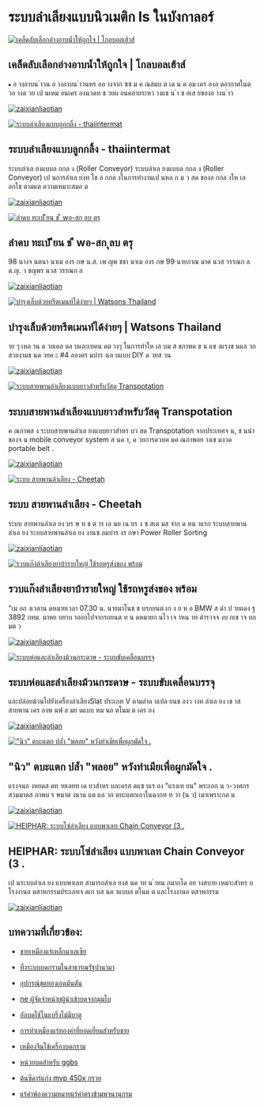 # ระบบลำเลียงแบบนิวเมติก ls ในบังกาลอร์
<a href="https://mnn.zoosnet.net/LR/Chatpre.aspx?id=MNN94995150&p=https://topgrinding.com/" target="_blank">![เคล็ดลับเลือกอ่างอาบน้ำให้ถูกใจ | โกลบอลเฮ้าส์](https://github.com/technlg/images/blob/main/23.jpg)</a>
## เคล็ดลับเลือกอ่างอาบน้ำให้ถูกใจ | โกลบอลเฮ้าส์
⦁ อ างอาบน ำวน อ างอาบน ำวนหร ออ างจาก ซซ ม ค ณสมบ ต เด น ค อม เคร องอ ดอากาศในต วอ างด วย เป นเหม อนเคร องนวดท ช วยผ อนคลายระหว างแช น ำ ข อเส ยของอ างน ำว 
<a href="https://mnn.zoosnet.net/LR/Chatpre.aspx?id=MNN94995150&p=https://topgrinding.com/" target="_blank"><img src="https://github.com/technlg/images/raw/main/chat11.jpg" alt="zaixianliaotian"/></a><a href="//whatsapp.shibangsoft.com/WhatsApp.php" ><img src="https://github.com/technlg/images/raw/main/chat11.png" alt=""></a>
<a href="https://mnn.zoosnet.net/LR/Chatpre.aspx?id=MNN94995150&p=https://topgrinding.com/" target="_blank">![ระบบลำเลียงแบบลูกกลิ้ง - thaiintermat](https://github.com/technlg/images/blob/main/16.jpg)</a>
## ระบบลำเลียงแบบลูกกลิ้ง - thaiintermat
ระบบลำเล ยงแบบล กกล ง (Roller Conveyor) ระบบลำเล ยงแบบล กกล ง (Roller Conveyor) เป นการลำเล ยงท ใช ล กกล งในการทำงานเป นหล ก ม ว สด ของล กกล งให เล อกใช ตามแต ความเหมาะสมอ ต 
<a href="https://mnn.zoosnet.net/LR/Chatpre.aspx?id=MNN94995150&p=https://topgrinding.com/" target="_blank"><img src="https://github.com/technlg/images/raw/main/chat11.jpg" alt="zaixianliaotian"/></a><a href="//whatsapp.shibangsoft.com/WhatsApp.php" ><img src="https://github.com/technlg/images/raw/main/chat11.png" alt=""></a>
<a href="https://mnn.zoosnet.net/LR/Chatpre.aspx?id=MNN94995150&p=https://topgrinding.com/" target="_blank">![ลําดบ ทะเบั ียน ช ื wอ-สก ุลบ ตรุ](https://github.com/technlg/images/blob/main/62.jpg)</a>
## ลําดบ ทะเบั ียน ช ื wอ-สก ุลบ ตรุ
98 นางจ นตนา นาเม องร กษ น.ส. เพ ญพ ชชา นาเม องร กษ 99 นายภาณ มาศ นวส วรรณก ล ด.ญ. ว ชญพร นวส วรรณก ล
<a href="https://mnn.zoosnet.net/LR/Chatpre.aspx?id=MNN94995150&p=https://topgrinding.com/" target="_blank"><img src="https://github.com/technlg/images/raw/main/chat11.jpg" alt="zaixianliaotian"/></a><a href="//whatsapp.shibangsoft.com/WhatsApp.php" ><img src="https://github.com/technlg/images/raw/main/chat11.png" alt=""></a>
<a href="https://mnn.zoosnet.net/LR/Chatpre.aspx?id=MNN94995150&p=https://topgrinding.com/" target="_blank">![บำรุงเล็บด้วยทรีตเมนท์ได้ง่ายๆ | Watsons Thailand](https://github.com/technlg/images/blob/main/42.jpg)</a>
## บำรุงเล็บด้วยทรีตเมนท์ได้ง่ายๆ | Watsons Thailand
าย ๆ เหล าน ด วยเคล ดล บและเทคน คต างๆ ในการทำให เล บม ส ขภาพด ข น แข งแรงข นแล วก สวยงามข นด วยค ะ  #4 ลองคร มบำร งเล บแบบ DIY ด วยส วน 
<a href="https://mnn.zoosnet.net/LR/Chatpre.aspx?id=MNN94995150&p=https://topgrinding.com/" target="_blank"><img src="https://github.com/technlg/images/raw/main/chat11.jpg" alt="zaixianliaotian"/></a><a href="//whatsapp.shibangsoft.com/WhatsApp.php" ><img src="https://github.com/technlg/images/raw/main/chat11.png" alt=""></a>
<a href="https://mnn.zoosnet.net/LR/Chatpre.aspx?id=MNN94995150&p=https://topgrinding.com/" target="_blank">![ระบบสายพานลำเลียงแบบยาวสำหรับวัสดุ Transpotation](https://github.com/technlg/images/blob/main/31.jpg)</a>
## ระบบสายพานลำเลียงแบบยาวสำหรับวัสดุ Transpotation
ค ณภาพส ง ระบบสายพานลำเล ยงแบบยาวสำหร บว สด Transpotation จากประเทศจ น, ช นนำของจ น mobile conveyor system ส นค า, ด วยการควบค มค ณภาพอย างเข มงวด portable belt .
<a href="https://mnn.zoosnet.net/LR/Chatpre.aspx?id=MNN94995150&p=https://topgrinding.com/" target="_blank"><img src="https://github.com/technlg/images/raw/main/chat11.jpg" alt="zaixianliaotian"/></a><a href="//whatsapp.shibangsoft.com/WhatsApp.php" ><img src="https://github.com/technlg/images/raw/main/chat11.png" alt=""></a>
<a href="https://mnn.zoosnet.net/LR/Chatpre.aspx?id=MNN94995150&p=https://topgrinding.com/" target="_blank">![ระบบ สายพานลำเลียง - Cheetah](https://github.com/technlg/images/blob/main/32.jpg)</a>
## ระบบ สายพานลำเลียง - Cheetah
ระบบ สายพานลำเล ยง บร ษ ท ช ต าร เอ นย เน ยร ง ซ สเต มส จำก ด หน าแรก ระบบสายพานลำเล ยง ระบบสายพานลำเล ยง งานซ อมบำร งร กษา Power Roller Sorting 
<a href="https://mnn.zoosnet.net/LR/Chatpre.aspx?id=MNN94995150&p=https://topgrinding.com/" target="_blank"><img src="https://github.com/technlg/images/raw/main/chat11.jpg" alt="zaixianliaotian"/></a><a href="//whatsapp.shibangsoft.com/WhatsApp.php" ><img src="https://github.com/technlg/images/raw/main/chat11.png" alt=""></a>
<a href="https://mnn.zoosnet.net/LR/Chatpre.aspx?id=MNN94995150&p=https://topgrinding.com/" target="_blank">![รวบแก๊งลำเลียงยาบ้ารายใหญ่ ใช้รถหรูส่งของ พร้อม ](https://github.com/technlg/images/blob/main/9.jpg)</a>
## รวบแก๊งลำเลียงยาบ้ารายใหญ่ ใช้รถหรูส่งของ พร้อม 
"เม อถ งเวลาน ดหมายเวลา 07.30 น. นายมาโนช ข บรถยนต เก ง ย ห อ BMW ส ดำ ป ายแดง ฐ 3892 กทม. มาหย บยาบ าออกไปจากรถยนต ท น ดหมายก นไว เจ าหน าท ตำรวจจ งบ กเข าจ บก มต ว 
<a href="https://mnn.zoosnet.net/LR/Chatpre.aspx?id=MNN94995150&p=https://topgrinding.com/" target="_blank"><img src="https://github.com/technlg/images/raw/main/chat11.jpg" alt="zaixianliaotian"/></a><a href="//whatsapp.shibangsoft.com/WhatsApp.php" ><img src="https://github.com/technlg/images/raw/main/chat11.png" alt=""></a>
<a href="https://mnn.zoosnet.net/LR/Chatpre.aspx?id=MNN94995150&p=https://topgrinding.com/" target="_blank">![ระบบห่อและลำเลียงม้วนกระดาษ - ระบบขับเคลื่อนบรรจุ ](https://github.com/technlg/images/blob/main/12.jpg)</a>
## ระบบห่อและลำเลียงม้วนกระดาษ - ระบบขับเคลื่อนบรรจุ 
และปล่อยม้วนไปยังเครื่องลำเลียงSlat ประเภท V ตามลำด บเปล ยนช องว างท ลำเล ยง เข าส สายพาน  เคร องพ นฟ ล มย ดแบบ หม นอ ตโนม ต เคร อง 
<a href="https://mnn.zoosnet.net/LR/Chatpre.aspx?id=MNN94995150&p=https://topgrinding.com/" target="_blank"><img src="https://github.com/technlg/images/raw/main/chat11.jpg" alt="zaixianliaotian"/></a><a href="//whatsapp.shibangsoft.com/WhatsApp.php" ><img src="https://github.com/technlg/images/raw/main/chat11.png" alt=""></a>
<a href="https://mnn.zoosnet.net/LR/Chatpre.aspx?id=MNN94995150&p=https://topgrinding.com/" target="_blank">!["นิว" ตบะแตก ปล้ำ "พลอย" หวังทำเมียเพื่อผูกมัดใจ .](https://github.com/technlg/images/blob/main/36.jpg)</a>
## "นิว" ตบะแตก ปล้ำ "พลอย" หวังทำเมียเพื่อผูกมัดใจ .
แรงจนถ งหยดส ดท ายเลยท เด ยวสำหร บละครส ดแซ บเร อง "แรงเท ยน" พระเอก น ว-วงศกร สวมมาดส ภาพบ ร ษมาต งนาน แต แล วก ตบะแตกเอาในฉากท ท วา (น ว) เมาเพราะกล ม 
<a href="https://mnn.zoosnet.net/LR/Chatpre.aspx?id=MNN94995150&p=https://topgrinding.com/" target="_blank"><img src="https://github.com/technlg/images/raw/main/chat11.jpg" alt="zaixianliaotian"/></a><a href="//whatsapp.shibangsoft.com/WhatsApp.php" ><img src="https://github.com/technlg/images/raw/main/chat11.png" alt=""></a>
<a href="https://mnn.zoosnet.net/LR/Chatpre.aspx?id=MNN94995150&p=https://topgrinding.com/" target="_blank">![HEIPHAR: ระบบโซ่ลำเลียง แบบพาเลท Chain Conveyor (3 .](https://github.com/technlg/images/blob/main/58.jpg)</a>
## HEIPHAR: ระบบโซ่ลำเลียง แบบพาเลท Chain Conveyor (3 .
เป นระบบลำเล ยง แบบพาเลท สามารถลำเล ยงส นค าท น ำหน กมากได อย างสบาย เหมาะสำหร บโรงงานอ ตสาหกรรมประเภทจ ดเก บส นค าแบบอ ตโนม ต และโรงงานอ ตสาหกรรม 
<a href="https://mnn.zoosnet.net/LR/Chatpre.aspx?id=MNN94995150&p=https://topgrinding.com/" target="_blank"><img src="https://github.com/technlg/images/raw/main/chat11.jpg" alt="zaixianliaotian"/></a><a href="//whatsapp.shibangsoft.com/WhatsApp.php" ><img src="https://github.com/technlg/images/raw/main/chat11.png" alt=""></a>
## บทความที่เกี่ยวข้อง:
* [ขายเหมืองแร่เหล็กมาเลเซีย](%E0%B8%82%E0%B8%B2%E0%B8%A2%E0%B9%80%E0%B8%AB%E0%B8%A1%E0%B8%B7%E0%B8%AD%E0%B8%87%E0%B9%81%E0%B8%A3%E0%B9%88%E0%B9%80%E0%B8%AB%E0%B8%A5%E0%B9%87%E0%B8%81%E0%B8%A1%E0%B8%B2%E0%B9%80%E0%B8%A5%E0%B9%80%E0%B8%8B%E0%B8%B5%E0%B8%A2.md)
* [ทิ้งระบบบดกรามในสาธารณรัฐปานามา](%E0%B8%97%E0%B8%B4%E0%B9%89%E0%B8%87%E0%B8%A3%E0%B8%B0%E0%B8%9A%E0%B8%9A%E0%B8%9A%E0%B8%94%E0%B8%81%E0%B8%A3%E0%B8%B2%E0%B8%A1%E0%B9%83%E0%B8%99%E0%B8%AA%E0%B8%B2%E0%B8%98%E0%B8%B2%E0%B8%A3%E0%B8%93%E0%B8%A3%E0%B8%B1%E0%B8%90%E0%B8%9B%E0%B8%B2%E0%B8%99%E0%B8%B2%E0%B8%A1%E0%B8%B2.md)
* [อุปกรณ์ขุดทองเอดมันตัน](%E0%B8%AD%E0%B8%B8%E0%B8%9B%E0%B8%81%E0%B8%A3%E0%B8%93%E0%B9%8C%E0%B8%82%E0%B8%B8%E0%B8%94%E0%B8%97%E0%B8%AD%E0%B8%87%E0%B9%80%E0%B8%AD%E0%B8%94%E0%B8%A1%E0%B8%B1%E0%B8%99%E0%B8%95%E0%B8%B1%E0%B8%99.md)
* [ne ผู้จัดจำหน่ายผู้นำเข้าบดจากมุมไบ](ne%20%E0%B8%9C%E0%B8%B9%E0%B9%89%E0%B8%88%E0%B8%B1%E0%B8%94%E0%B8%88%E0%B8%B3%E0%B8%AB%E0%B8%99%E0%B9%88%E0%B8%B2%E0%B8%A2%E0%B8%9C%E0%B8%B9%E0%B9%89%E0%B8%99%E0%B8%B3%E0%B9%80%E0%B8%82%E0%B9%89%E0%B8%B2%E0%B8%9A%E0%B8%94%E0%B8%88%E0%B8%B2%E0%B8%81%E0%B8%A1%E0%B8%B8%E0%B8%A1%E0%B9%84%E0%B8%9A.md)
* [อัลบดใช้ในแบริ่งไม่มีบาตู](%E0%B8%AD%E0%B8%B1%E0%B8%A5%E0%B8%9A%E0%B8%94%E0%B9%83%E0%B8%8A%E0%B9%89%E0%B9%83%E0%B8%99%E0%B9%81%E0%B8%9A%E0%B8%A3%E0%B8%B4%E0%B9%88%E0%B8%87%E0%B9%84%E0%B8%A1%E0%B9%88%E0%B8%A1%E0%B8%B5%E0%B8%9A%E0%B8%B2%E0%B8%95%E0%B8%B9.md)
* [การทำเหมืองแร่ทองคำที่ยอดเยี่ยมสำหรับขาย](%E0%B8%81%E0%B8%B2%E0%B8%A3%E0%B8%97%E0%B8%B3%E0%B9%80%E0%B8%AB%E0%B8%A1%E0%B8%B7%E0%B8%AD%E0%B8%87%E0%B9%81%E0%B8%A3%E0%B9%88%E0%B8%97%E0%B8%AD%E0%B8%87%E0%B8%84%E0%B8%B3%E0%B8%97%E0%B8%B5%E0%B9%88%E0%B8%A2%E0%B8%AD%E0%B8%94%E0%B9%80%E0%B8%A2%E0%B8%B5%E0%B9%88%E0%B8%A2%E0%B8%A1%E0%B8%AA%E0%B8%B3%E0%B8%AB%E0%B8%A3%E0%B8%B1%E0%B8%9A%E0%B8%82%E0%B8%B2%E0%B8%A2.md)
* [เหมืองจีนใช้เครื่องบดกราม](%E0%B9%80%E0%B8%AB%E0%B8%A1%E0%B8%B7%E0%B8%AD%E0%B8%87%E0%B8%88%E0%B8%B5%E0%B8%99%E0%B9%83%E0%B8%8A%E0%B9%89%E0%B9%80%E0%B8%84%E0%B8%A3%E0%B8%B7%E0%B9%88%E0%B8%AD%E0%B8%87%E0%B8%9A%E0%B8%94%E0%B8%81%E0%B8%A3%E0%B8%B2%E0%B8%A1.md)
* [หน่วยบดสำหรับ ggbs](%E0%B8%AB%E0%B8%99%E0%B9%88%E0%B8%A7%E0%B8%A2%E0%B8%9A%E0%B8%94%E0%B8%AA%E0%B8%B3%E0%B8%AB%E0%B8%A3%E0%B8%B1%E0%B8%9A%20ggbs.md)
* [ต้นซีดาร์แก่ง mvp 450x กรวย](%E0%B8%95%E0%B9%89%E0%B8%99%E0%B8%8B%E0%B8%B5%E0%B8%94%E0%B8%B2%E0%B8%A3%E0%B9%8C%E0%B9%81%E0%B8%81%E0%B9%88%E0%B8%87%20mvp%20450x%20%E0%B8%81%E0%B8%A3%E0%B8%A7%E0%B8%A2.md)
* [แร่คำพ้องความหมายแร่คำตรงข้ามพจนานุกรม](%E0%B9%81%E0%B8%A3%E0%B9%88%E0%B8%84%E0%B8%B3%E0%B8%9E%E0%B9%89%E0%B8%AD%E0%B8%87%E0%B8%84%E0%B8%A7%E0%B8%B2%E0%B8%A1%E0%B8%AB%E0%B8%A1%E0%B8%B2%E0%B8%A2%E0%B9%81%E0%B8%A3%E0%B9%88%E0%B8%84%E0%B8%B3%E0%B8%95%E0%B8%A3%E0%B8%87%E0%B8%82%E0%B9%89%E0%B8%B2%E0%B8%A1%E0%B8%9E%E0%B8%88%E0%B8%99%E0%B8%B2%E0%B8%99%E0%B8%B8%E0%B8%81%E0%B8%A3%E0%B8%A1.md)
